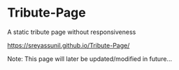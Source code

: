 # Tribute-Page
A static tribute page without responsiveness

https://sreyassunil.github.io/Tribute-Page/

Note: This page will later be updated/modified in future...
